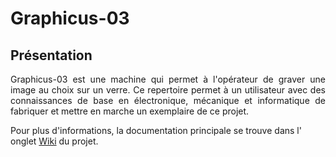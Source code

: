 # **Graphicus-03**
## **Présentation**
<p style='text-align: justify;'> Graphicus-03 est une machine qui permet à l'opérateur de graver une image au choix sur un verre.
Ce repertoire permet à un utilisateur avec des connaissances de base en électronique, mécanique et informatique de fabriquer et mettre en marche un exemplaire de ce projet.
 
Pour plus d'informations, la documentation principale se trouve dans l' onglet [Wiki](https://github.com/S1m0n60/Graphicus-03/wiki) du projet.</p>
